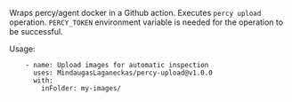 Wraps percy/agent docker in a Github action.
Executes ```percy upload``` operation.
```PERCY_TOKEN``` environment variable is needed for the operation to be successful.

Usage:
```
    - name: Upload images for automatic inspection
      uses: MindaugasLaganeckas/percy-upload@v1.0.0
      with:
        inFolder: my-images/
```
